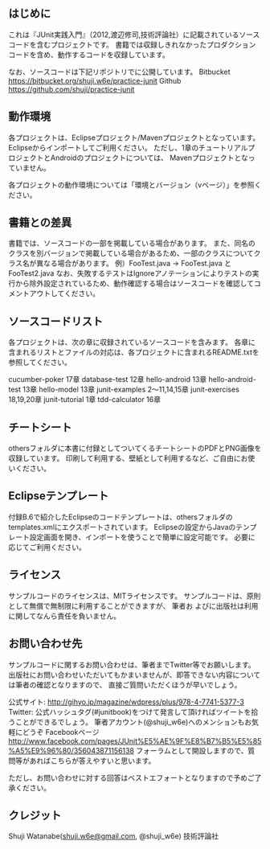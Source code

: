 はじめに--------------------これは『JUnit実践入門』（2012,渡辺修司,技術評論社）に記載されているソースコードを含むプロジェクトです。書籍では収録しきれなかったプロダクションコードを含め、動作するコードを収録しています。なお、ソースコードは下記リポジトリでに公開しています。Bitbucket  https://bitbucket.org/shuji.w6e/practice-junitGithub  https://github.com/shuji/practice-junit動作環境--------------------各プロジェクトは、Eclipseプロジェクト/Mavenプロジェクトとなっています。Eclipseからインポートしてご利用ください。ただし、1章のチュートリアルプロジェクトとAndroidのプロジェクトについては、Mavenプロジェクトとなっていません。各プロジェクトの動作環境については「環境とバージョン（vページ）」を参照ください。書籍との差異--------------------書籍では、ソースコードの一部を掲載している場合があります。また、同名のクラスを別バージョンで掲載している場合があるため、一部のクラスについてクラス名が異なる場合があります。例）FooTest.java  ->  FooTest.java と FooTest2.javaなお、失敗するテストはIgnoreアノテーションによりテストの実行から除外設定されているため、動作確認する場合はソースコードを確認してコメントアウトしてください。ソースコードリスト--------------------各プロジェクトは、次の章に収録されているソースコードを含みます。各章に含まれるリストとファイルの対応は、各プロジェクトに含まれるREADME.txtを参照してください。cucumber-poker       17章database-test        12章hello-android        13章hello-android-test   13章hello-model          13章junit-examples       2～11,14,15章junit-exercises      18,19,20章junit-tutorial       1章tdd-calculator       16章チートシート--------------------othersフォルダに本書に付録としてついてくるチートシートのPDFとPNG画像を収録しています。印刷して利用する、壁紙として利用するなど、ご自由にお使いください。Eclipseテンプレート--------------------付録B.6で紹介したEclipseのコードテンプレートは、othersフォルダのtemplates.xmlにエクスポートされています。Eclipseの設定からJavaのテンプレート設定画面を開き、インポートを使うことで簡単に設定可能です。必要に応じてご利用ください。ライセンス--------------------サンプルコードのライセンスは、MITライセンスです。サンプルコードは、原則として無償で無制限に利用することができますが、筆者お よびに出版社は利用に関してなんら責任を負いません。お問い合わせ先--------------------サンプルコードに関するお問い合わせは、筆者までTwitter等でお願いします。出版社にお問い合わせいただいてもかまいませんが、即答できない内容については筆者の確認となりますので、直接ご質問いただくほうが早いでしょう。公式サイト: http://gihyo.jp/magazine/wdpress/plus/978-4-7741-5377-3Twitter: 公式ハッシュタグ(#junitbook)をつけて発言して頂ければツイートを拾うことができるでしょう。 筆者アカウント(@shuji_w6e)へのメンションもお気軽にどうぞFacebookページ http://www.facebook.com/pages/JUnit%E5%AE%9F%E8%B7%B5%E5%85%A5%E9%96%80/356043871156138 フォーラムとして開設しますので、質問等があればこちらが答えやすいと思います。 ただし、お問い合わせに対する回答はベストエフォートとなりますので予めご了承ください。クレジット--------------------Shuji Watanabe(shuji.w6e@gmail.com, @shuji_w6e)技術評論社